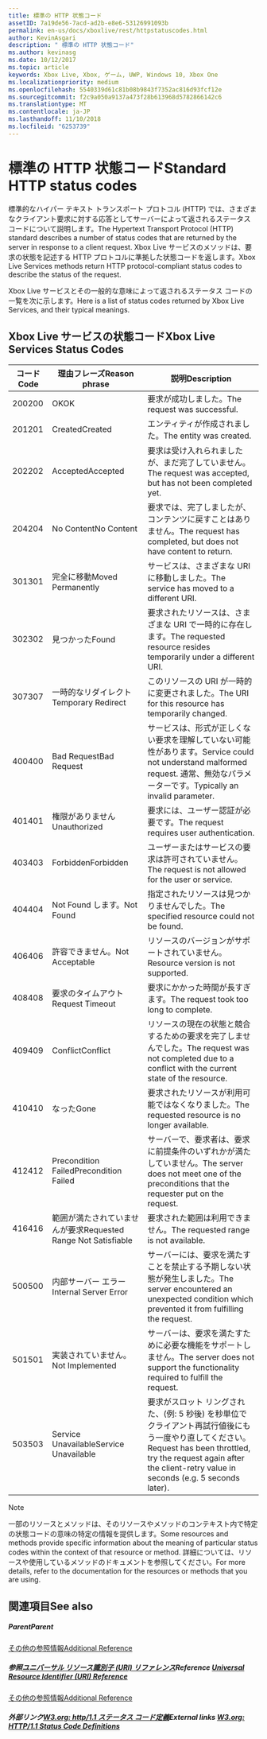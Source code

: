 ```yaml
---
title: 標準の HTTP 状態コード
assetID: 7a19de56-7acd-ad2b-e8e6-53126991093b
permalink: en-us/docs/xboxlive/rest/httpstatuscodes.html
author: KevinAsgari
description: " 標準の HTTP 状態コード"
ms.author: kevinasg
ms.date: 10/12/2017
ms.topic: article
keywords: Xbox Live, Xbox, ゲーム, UWP, Windows 10, Xbox One
ms.localizationpriority: medium
ms.openlocfilehash: 5540339d61c81b08b9843f7352ac816d93fcf12e
ms.sourcegitcommit: f2c9a050a9137a473f28b613968d5782866142c6
ms.translationtype: MT
ms.contentlocale: ja-JP
ms.lasthandoff: 11/10/2018
ms.locfileid: "6253739"
---
```

# <a name="standard-http-status-codes"></a><span data-ttu-id="e4420-104">標準の HTTP 状態コード</span><span class="sxs-lookup"><span data-stu-id="e4420-104">Standard HTTP status codes</span></span>
 
<span data-ttu-id="e4420-105">標準的なハイパー テキスト トランスポート プロトコル (HTTP) では、さまざまなクライアント要求に対する応答としてサーバーによって返されるステータス コードについて説明します。</span><span class="sxs-lookup"><span data-stu-id="e4420-105">The Hypertext Transport Protocol (HTTP) standard describes a number of status codes that are returned by the server in response to a client request.</span></span> <span data-ttu-id="e4420-106">Xbox Live サービスのメソッドは、要求の状態を記述する HTTP プロトコルに準拠した状態コードを返します。</span><span class="sxs-lookup"><span data-stu-id="e4420-106">Xbox Live Services methods return HTTP protocol-compliant status codes to describe the status of the request.</span></span>
 
<span data-ttu-id="e4420-107">Xbox Live サービスとその一般的な意味によって返されるステータス コードの一覧を次に示します。</span><span class="sxs-lookup"><span data-stu-id="e4420-107">Here is a list of status codes returned by Xbox Live Services, and their typical meanings.</span></span>
 
<a id="ID4EAB"></a>

 
## <a name="xbox-live-services-status-codes"></a><span data-ttu-id="e4420-108">Xbox Live サービスの状態コード</span><span class="sxs-lookup"><span data-stu-id="e4420-108">Xbox Live Services Status Codes</span></span>
 
| <span data-ttu-id="e4420-109">コード</span><span class="sxs-lookup"><span data-stu-id="e4420-109">Code</span></span>| <span data-ttu-id="e4420-110">理由フレーズ</span><span class="sxs-lookup"><span data-stu-id="e4420-110">Reason phrase</span></span>| <span data-ttu-id="e4420-111">説明</span><span class="sxs-lookup"><span data-stu-id="e4420-111">Description</span></span>| 
| --- | --- | --- | 
| <span data-ttu-id="e4420-112">200</span><span class="sxs-lookup"><span data-stu-id="e4420-112">200</span></span>| <span data-ttu-id="e4420-113">OK</span><span class="sxs-lookup"><span data-stu-id="e4420-113">OK</span></span>| <span data-ttu-id="e4420-114">要求が成功しました。</span><span class="sxs-lookup"><span data-stu-id="e4420-114">The request was successful.</span></span>| 
| <span data-ttu-id="e4420-115">201</span><span class="sxs-lookup"><span data-stu-id="e4420-115">201</span></span>| <span data-ttu-id="e4420-116">Created</span><span class="sxs-lookup"><span data-stu-id="e4420-116">Created</span></span>| <span data-ttu-id="e4420-117">エンティティが作成されました。</span><span class="sxs-lookup"><span data-stu-id="e4420-117">The entity was created.</span></span>| 
| <span data-ttu-id="e4420-118">202</span><span class="sxs-lookup"><span data-stu-id="e4420-118">202</span></span>| <span data-ttu-id="e4420-119">Accepted</span><span class="sxs-lookup"><span data-stu-id="e4420-119">Accepted</span></span>| <span data-ttu-id="e4420-120">要求は受け入れられましたが、まだ完了していません。</span><span class="sxs-lookup"><span data-stu-id="e4420-120">The request was accepted, but has not been completed yet.</span></span>| 
| <span data-ttu-id="e4420-121">204</span><span class="sxs-lookup"><span data-stu-id="e4420-121">204</span></span>| <span data-ttu-id="e4420-122">No Content</span><span class="sxs-lookup"><span data-stu-id="e4420-122">No Content</span></span>| <span data-ttu-id="e4420-123">要求では、完了しましたが、コンテンツに戻すことはありません。</span><span class="sxs-lookup"><span data-stu-id="e4420-123">The request has completed, but does not have content to return.</span></span>| 
| <span data-ttu-id="e4420-124">301</span><span class="sxs-lookup"><span data-stu-id="e4420-124">301</span></span>| <span data-ttu-id="e4420-125">完全に移動</span><span class="sxs-lookup"><span data-stu-id="e4420-125">Moved Permanently</span></span>| <span data-ttu-id="e4420-126">サービスは、さまざまな URI に移動しました。</span><span class="sxs-lookup"><span data-stu-id="e4420-126">The service has moved to a different URI.</span></span>| 
| <span data-ttu-id="e4420-127">302</span><span class="sxs-lookup"><span data-stu-id="e4420-127">302</span></span>| <span data-ttu-id="e4420-128">見つかった</span><span class="sxs-lookup"><span data-stu-id="e4420-128">Found</span></span>| <span data-ttu-id="e4420-129">要求されたリソースは、さまざまな URI で一時的に存在します。</span><span class="sxs-lookup"><span data-stu-id="e4420-129">The requested resource resides temporarily under a different URI.</span></span>| 
| <span data-ttu-id="e4420-130">307</span><span class="sxs-lookup"><span data-stu-id="e4420-130">307</span></span>| <span data-ttu-id="e4420-131">一時的なリダイレクト</span><span class="sxs-lookup"><span data-stu-id="e4420-131">Temporary Redirect</span></span>| <span data-ttu-id="e4420-132">このリソースの URI が一時的に変更されました。</span><span class="sxs-lookup"><span data-stu-id="e4420-132">The URI for this resource has temporarily changed.</span></span>| 
| <span data-ttu-id="e4420-133">400</span><span class="sxs-lookup"><span data-stu-id="e4420-133">400</span></span>| <span data-ttu-id="e4420-134">Bad Request</span><span class="sxs-lookup"><span data-stu-id="e4420-134">Bad Request</span></span>| <span data-ttu-id="e4420-135">サービスは、形式が正しくない要求を理解していない可能性があります。</span><span class="sxs-lookup"><span data-stu-id="e4420-135">Service could not understand malformed request.</span></span> <span data-ttu-id="e4420-136">通常、無効なパラメーターです。</span><span class="sxs-lookup"><span data-stu-id="e4420-136">Typically an invalid parameter.</span></span>| 
| <span data-ttu-id="e4420-137">401</span><span class="sxs-lookup"><span data-stu-id="e4420-137">401</span></span>| <span data-ttu-id="e4420-138">権限がありません</span><span class="sxs-lookup"><span data-stu-id="e4420-138">Unauthorized</span></span>| <span data-ttu-id="e4420-139">要求には、ユーザー認証が必要です。</span><span class="sxs-lookup"><span data-stu-id="e4420-139">The request requires user authentication.</span></span>| 
| <span data-ttu-id="e4420-140">403</span><span class="sxs-lookup"><span data-stu-id="e4420-140">403</span></span>| <span data-ttu-id="e4420-141">Forbidden</span><span class="sxs-lookup"><span data-stu-id="e4420-141">Forbidden</span></span>| <span data-ttu-id="e4420-142">ユーザーまたはサービスの要求は許可されていません。</span><span class="sxs-lookup"><span data-stu-id="e4420-142">The request is not allowed for the user or service.</span></span>| 
| <span data-ttu-id="e4420-143">404</span><span class="sxs-lookup"><span data-stu-id="e4420-143">404</span></span>| <span data-ttu-id="e4420-144">Not Found します。</span><span class="sxs-lookup"><span data-stu-id="e4420-144">Not Found</span></span>| <span data-ttu-id="e4420-145">指定されたリソースは見つかりませんでした。</span><span class="sxs-lookup"><span data-stu-id="e4420-145">The specified resource could not be found.</span></span>| 
| <span data-ttu-id="e4420-146">406</span><span class="sxs-lookup"><span data-stu-id="e4420-146">406</span></span>| <span data-ttu-id="e4420-147">許容できません。</span><span class="sxs-lookup"><span data-stu-id="e4420-147">Not Acceptable</span></span>| <span data-ttu-id="e4420-148">リソースのバージョンがサポートされていません。</span><span class="sxs-lookup"><span data-stu-id="e4420-148">Resource version is not supported.</span></span>| 
| <span data-ttu-id="e4420-149">408</span><span class="sxs-lookup"><span data-stu-id="e4420-149">408</span></span>| <span data-ttu-id="e4420-150">要求のタイムアウト</span><span class="sxs-lookup"><span data-stu-id="e4420-150">Request Timeout</span></span>| <span data-ttu-id="e4420-151">要求にかかった時間が長すぎます。</span><span class="sxs-lookup"><span data-stu-id="e4420-151">The request took too long to complete.</span></span>| 
| <span data-ttu-id="e4420-152">409</span><span class="sxs-lookup"><span data-stu-id="e4420-152">409</span></span>| <span data-ttu-id="e4420-153">Conflict</span><span class="sxs-lookup"><span data-stu-id="e4420-153">Conflict</span></span>| <span data-ttu-id="e4420-154">リソースの現在の状態と競合するための要求を完了しませんでした。</span><span class="sxs-lookup"><span data-stu-id="e4420-154">The request was not completed due to a conflict with the current state of the resource.</span></span>| 
| <span data-ttu-id="e4420-155">410</span><span class="sxs-lookup"><span data-stu-id="e4420-155">410</span></span>| <span data-ttu-id="e4420-156">なった</span><span class="sxs-lookup"><span data-stu-id="e4420-156">Gone</span></span>| <span data-ttu-id="e4420-157">要求されたリソースが利用可能ではなくなりました。</span><span class="sxs-lookup"><span data-stu-id="e4420-157">The requested resource is no longer available.</span></span>| 
| <span data-ttu-id="e4420-158">412</span><span class="sxs-lookup"><span data-stu-id="e4420-158">412</span></span>| <span data-ttu-id="e4420-159">Precondition Failed</span><span class="sxs-lookup"><span data-stu-id="e4420-159">Precondition Failed</span></span>| <span data-ttu-id="e4420-160">サーバーで、要求者は、要求に前提条件のいずれかが満たしていません。</span><span class="sxs-lookup"><span data-stu-id="e4420-160">The server does not meet one of the preconditions that the requester put on the request.</span></span>| 
| <span data-ttu-id="e4420-161">416</span><span class="sxs-lookup"><span data-stu-id="e4420-161">416</span></span>| <span data-ttu-id="e4420-162">範囲が満たされていませんが要求</span><span class="sxs-lookup"><span data-stu-id="e4420-162">Requested Range Not Satisfiable</span></span>| <span data-ttu-id="e4420-163">要求された範囲は利用できません。</span><span class="sxs-lookup"><span data-stu-id="e4420-163">The requested range is not available.</span></span>| 
| <span data-ttu-id="e4420-164">500</span><span class="sxs-lookup"><span data-stu-id="e4420-164">500</span></span>| <span data-ttu-id="e4420-165">内部サーバー エラー</span><span class="sxs-lookup"><span data-stu-id="e4420-165">Internal Server Error</span></span>| <span data-ttu-id="e4420-166">サーバーには、要求を満たすことを禁止する予期しない状態が発生しました。</span><span class="sxs-lookup"><span data-stu-id="e4420-166">The server encountered an unexpected condition which prevented it from fulfilling the request.</span></span>| 
| <span data-ttu-id="e4420-167">501</span><span class="sxs-lookup"><span data-stu-id="e4420-167">501</span></span>| <span data-ttu-id="e4420-168">実装されていません。</span><span class="sxs-lookup"><span data-stu-id="e4420-168">Not Implemented</span></span>| <span data-ttu-id="e4420-169">サーバーは、要求を満たすために必要な機能をサポートしません。</span><span class="sxs-lookup"><span data-stu-id="e4420-169">The server does not support the functionality required to fulfill the request.</span></span>| 
| <span data-ttu-id="e4420-170">503</span><span class="sxs-lookup"><span data-stu-id="e4420-170">503</span></span>| <span data-ttu-id="e4420-171">Service Unavailable</span><span class="sxs-lookup"><span data-stu-id="e4420-171">Service Unavailable</span></span>| <span data-ttu-id="e4420-172">要求がスロット リングされた、(例: 5 秒後) を秒単位でクライアント再試行値後にもう一度やり直してください。</span><span class="sxs-lookup"><span data-stu-id="e4420-172">Request has been throttled, try the request again after the client-retry value in seconds (e.g. 5 seconds later).</span></span>| 
 

> [!NOTE] 
> <span data-ttu-id="e4420-173">一部のリソースとメソッドは、そのリソースやメソッドのコンテキスト内で特定の状態コードの意味の特定の情報を提供します。</span><span class="sxs-lookup"><span data-stu-id="e4420-173">Some resources and methods provide specific information about the meaning of particular status codes within the context of that resource or method.</span></span> <span data-ttu-id="e4420-174">詳細については、リソースや使用しているメソッドのドキュメントを参照してください。</span><span class="sxs-lookup"><span data-stu-id="e4420-174">For more details, refer to the documentation for the resources or methods that you are using.</span></span> 

  
<a id="ID4E3BAC"></a>

 
## <a name="see-also"></a><span data-ttu-id="e4420-175">関連項目</span><span class="sxs-lookup"><span data-stu-id="e4420-175">See also</span></span>
 
<a id="ID4E5BAC"></a>

 
##### <a name="parent"></a><span data-ttu-id="e4420-176">Parent</span><span class="sxs-lookup"><span data-stu-id="e4420-176">Parent</span></span>  

[<span data-ttu-id="e4420-177">その他の参照情報</span><span class="sxs-lookup"><span data-stu-id="e4420-177">Additional Reference</span></span>](atoc-xboxlivews-reference-additional.md)

  
<a id="ID4EKCAC"></a>

 
##### <a name="reference--universal-resource-identifier-uri-referenceuriatoc-xboxlivews-reference-urismd"></a><span data-ttu-id="e4420-178">参照[ユニバーサル リソース識別子 (URI) リファレンス](../uri/atoc-xboxlivews-reference-uris.md)</span><span class="sxs-lookup"><span data-stu-id="e4420-178">Reference  [Universal Resource Identifier (URI) Reference](../uri/atoc-xboxlivews-reference-uris.md)</span></span>

 [<span data-ttu-id="e4420-179">その他の参照情報</span><span class="sxs-lookup"><span data-stu-id="e4420-179">Additional Reference</span></span>](atoc-xboxlivews-reference-additional.md)

  
<a id="ID4EZCAC"></a>

 
##### <a name="external-links--w3org-http11-status-code-definitionshttpwwww3orgprotocolsrfc2616rfc2616-sec10htmlsec10"></a><span data-ttu-id="e4420-180">外部リンク[W3.org: http/1.1 ステータス コード定義](http://www.w3.org/Protocols/rfc2616/rfc2616-sec10.html#sec10)</span><span class="sxs-lookup"><span data-stu-id="e4420-180">External links  [W3.org: HTTP/1.1 Status Code Definitions](http://www.w3.org/Protocols/rfc2616/rfc2616-sec10.html#sec10)</span></span>

   
